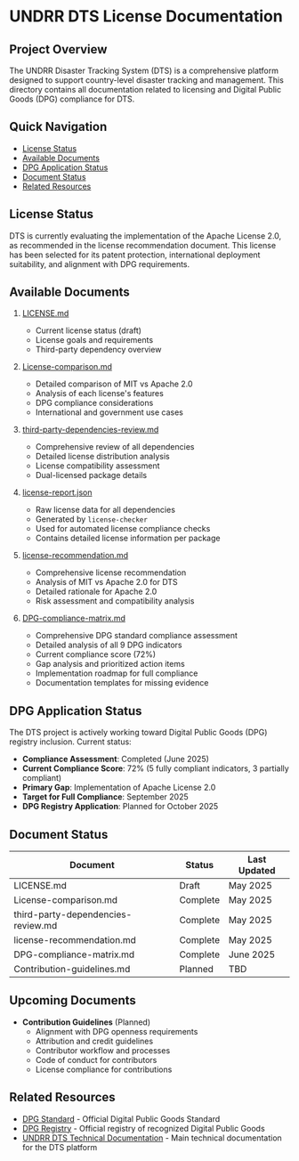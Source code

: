 # UNDRR DTS License Documentation

## Project Overview

The UNDRR Disaster Tracking System (DTS) is a comprehensive platform designed to support country-level disaster tracking and management. This directory contains all documentation related to licensing and Digital Public Goods (DPG) compliance for DTS.

## Quick Navigation

- [License Status](#license-status)
- [Available Documents](#available-documents)
- [DPG Application Status](#dpg-application-status)
- [Document Status](#document-status)
- [Related Resources](#related-resources)

## License Status

DTS is currently evaluating the implementation of the Apache License 2.0, as recommended in the license recommendation document. This license has been selected for its patent protection, international deployment suitability, and alignment with DPG requirements.

## Available Documents

1. [LICENSE.md](./LICENSE.md)
   - Current license status (draft)
   - License goals and requirements
   - Third-party dependency overview

2. [License-comparison.md](./License-comparison.md)
   - Detailed comparison of MIT vs Apache 2.0
   - Analysis of each license's features
   - DPG compliance considerations
   - International and government use cases

3. [third-party-dependencies-review.md](./third-party-dependencies-review.md)
   - Comprehensive review of all dependencies
   - Detailed license distribution analysis
   - License compatibility assessment
   - Dual-licensed package details

4. [license-report.json](./license-report.json)
   - Raw license data for all dependencies
   - Generated by `license-checker`
   - Used for automated license compliance checks
   - Contains detailed license information per package

5. [license-recommendation.md](./license-recommendation.md)
   - Comprehensive license recommendation
   - Analysis of MIT vs Apache 2.0 for DTS
   - Detailed rationale for Apache 2.0
   - Risk assessment and compatibility analysis

6. [DPG-compliance-matrix.md](./DPG-compliance-matrix.md)
   - Comprehensive DPG standard compliance assessment
   - Detailed analysis of all 9 DPG indicators
   - Current compliance score (72%)
   - Gap analysis and prioritized action items
   - Implementation roadmap for full compliance
   - Documentation templates for missing evidence

## DPG Application Status

The DTS project is actively working toward Digital Public Goods (DPG) registry inclusion. Current status:

- **Compliance Assessment**: Completed (June 2025)
- **Current Compliance Score**: 72% (5 fully compliant indicators, 3 partially compliant)
- **Primary Gap**: Implementation of Apache License 2.0
- **Target for Full Compliance**: September 2025
- **DPG Registry Application**: Planned for October 2025

## Document Status

| Document | Status | Last Updated |
|----------|---------|--------------|
| LICENSE.md | Draft | May 2025 |
| License-comparison.md | Complete | May 2025 |
| third-party-dependencies-review.md | Complete | May 2025 |
| license-recommendation.md | Complete | May 2025 |
| DPG-compliance-matrix.md | Complete | June 2025 |
| Contribution-guidelines.md | Planned | TBD |

## Upcoming Documents

- **Contribution Guidelines** (Planned)
  - Alignment with DPG openness requirements
  - Attribution and credit guidelines
  - Contributor workflow and processes
  - Code of conduct for contributors
  - License compliance for contributions

## Related Resources

- [DPG Standard](https://github.com/DPGAlliance/DPG-Standard/blob/main/standard.md) - Official Digital Public Goods Standard
- [DPG Registry](https://digitalpublicgoods.net/registry/) - Official registry of recognized Digital Public Goods
- [UNDRR DTS Technical Documentation](../_docs/technical-documentation.md) - Main technical documentation for the DTS platform
